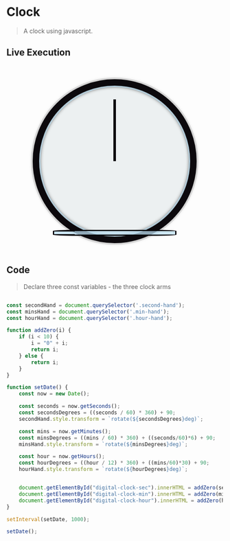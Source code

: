 # Clock

> A clock using javascript.

## Live Execution

<style>
    .clock {
        width: 18rem;
        height: 18rem;
        background-color: #ECF0F1;
        border:15px solid #0C090D;
        border-radius:50%;
        margin:50px auto;
        position: relative;
        padding:2rem;
        box-shadow:
            0 0 0 4px rgba(0,0,0,0.1),
            inset 0 0 0 3px rgb(187,222,240,0.75),
            inset 0 0 10px black,
            0 0 10px rgba(0,0,0,0.2);
    }

    .clock-face {
        position: relative;
        width: 100%;
        height: 100%;
        transform: translateY(-3px);
    }

    .hand {
        width:50%;
        height:6px;
        background-color:#0C090D;
        position: absolute;
        top:50%;
        transform-origin: 100%;
        transform: rotate(90deg);
        transition: all 0.05s;
        transition-timing-function: cubic-bezier(0.1, 2.7, 0.58, 1);
    }
    .digital-clock {
        position: relative;
    }
    .center {
        margin-left:auto;
        margin-right:auto;
        background-color: rgb(187,222,240,0.75);
        border:3px solid #0C090D;
        border-radius:20%;
    }
    .number{
        color: #0C090D;
        font-style: oblique;
        font-weight: bold;
    }
</style>

<div class="clock">
    <div class="clock-face">
        <div class="hand hour-hand"></div>
        <div class="hand min-hand"></div>
        <div class="hand second-hand"></div>
    </div>
    <div class="digital-clock">
        <table class="center" id="table">
            <tr>
                <td class="number digital-clock-hour" id="digital-clock-hour"></td>
                <td class="number digital-clock-min" id="digital-clock-min"></td>
                <td class="number digital-clock-sec" id="digital-clock-sec"></td>
            </tr>
        </table>
    </div>
</div>

<script>
    const secondHand = document.querySelector('.second-hand');
    const minsHand = document.querySelector('.min-hand');
    const hourHand = document.querySelector('.hour-hand');

    function addZero(i) {
        if (i < 10) {
            i = "0" + i;
            return i;
        } else {
            return i;
        }
    }

    function setDate() {
        const now = new Date();

        const seconds = now.getSeconds();
        const secondsDegrees = ((seconds / 60) * 360) + 90;
        secondHand.style.transform = `rotate(${secondsDegrees}deg)`;

        const mins = now.getMinutes();
        const minsDegrees = ((mins / 60) *360) + ((seconds/60)*6) + 90;
        minsHand.style.transform = `rotate(${minsDegrees}deg)`;

        const hour = now.getHours();
        const hourDegrees = ((hour / 12) *360) + ((mins/60)*30) + 90;
        hourHand.style.transform = `rotate(${hourDegrees}deg)`;

        document.getElementById("digital-clock-sec").innerHTML = addZero(seconds);
        document.getElementById("digital-clock-min").innerHTML = addZero(mins);
        document.getElementById("digital-clock-hour").innerHTML = addZero(hour);
    }

    setInterval(setDate, 1000);
    setDate();
</script>

## Code

> Declare three const variables - the three clock arms

```javascript title="Clock javascript"

const secondHand = document.querySelector('.second-hand');
const minsHand = document.querySelector('.min-hand');
const hourHand = document.querySelector('.hour-hand');

function addZero(i) {
    if (i < 10) {
        i = "0" + i;
        return i;
    } else {
        return i;
    }
}          

function setDate() {
    const now = new Date();

    const seconds = now.getSeconds();
    const secondsDegrees = ((seconds / 60) * 360) + 90;
    secondHand.style.transform = `rotate(${secondsDegrees}deg)`;

    const mins = now.getMinutes();
    const minsDegrees = ((mins / 60) * 360) + ((seconds/60)*6) + 90;
    minsHand.style.transform = `rotate(${minsDegrees}deg)`;

    const hour = now.getHours();
    const hourDegrees = ((hour / 12) * 360) + ((mins/60)*30) + 90;
    hourHand.style.transform = `rotate(${hourDegrees}deg)`;


    document.getElementById("digital-clock-sec").innerHTML = addZero(seconds);
    document.getElementById("digital-clock-min").innerHTML = addZero(mins);
    document.getElementById("digital-clock-hour").innerHTML = addZero(hour);
}

setInterval(setDate, 1000);

setDate();
```
